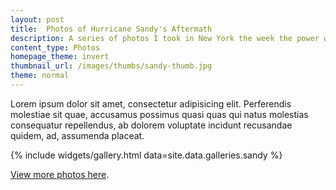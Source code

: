 ```yaml
---
layout: post
title:  Photos of Hurricane Sandy's Aftermath
description: A series of photos I took in New York the week the power went out post-Hurricane Sandy.
content_type: Photos
homepage_theme: invert
thumbnail_url: /images/thumbs/sandy-thumb.jpg
theme: normal
---
```



Lorem ipsum dolor sit amet, consectetur adipisicing elit. Perferendis molestiae sit quae, accusamus possimus quasi quas qui natus molestias consequatur repellendus, ab dolorem voluptate incidunt recusandae quidem, ad, assumenda placeat.



{% include widgets/gallery.html data=site.data.galleries.sandy %}


[View more photos here](https://www.flickr.com/photos/zokuga/sets/72157631897206139).
